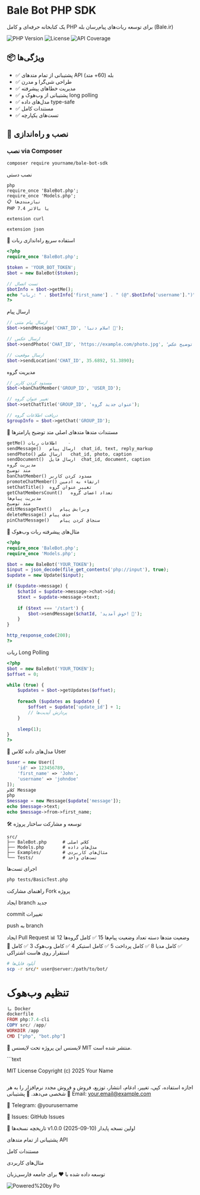 # Bale Bot PHP SDK

یک کتابخانه حرفه‌ای و کامل PHP برای توسعه ربات‌های پیام‌رسان بله (Bale.ir)

![PHP Version](https://img.shields.io/badge/PHP-7.4%2B-blue.svg)
![License](https://img.shields.io/badge/License-MIT-green.svg)
![API Coverage](https://img.shields.io/badge/API%20Coverage-100%25-brightgreen.svg)

## 📦 ویژگی‌ها

- ✅ پشتیبانی از تمام متدهای API بله (60+ متد)
- ✅ طراحی شی‌گرا و مدرن
- ✅ مدیریت خطاهای پیشرفته
- ✅ پشتیبانی از وب‌هوک و long polling
- ✅ مدل‌های داده type-safe
- ✅ مستندات کامل
- ✅ تست‌های یکپارچه

## 🚀 نصب و راه‌اندازی

### نصب via Composer

```bash
composer require yourname/bale-bot-sdk
```
نصب دستی
```
php
require_once 'BaleBot.php';
require_once 'Models.php';
📋 نیازمندی‌ها
PHP 7.4 یا بالاتر

extension curl

extension json
```
🔧 استفاده سریع
راه‌اندازی ربات
```php
<?php
require_once 'BaleBot.php';

$token = 'YOUR_BOT_TOKEN';
$bot = new BaleBot($token);

// تست اتصال
$botInfo = $bot->getMe();
echo "ربات: " . $botInfo['first_name'] . " (@".$botInfo['username'].")";
?>
```
ارسال پیام
```php
// ارسال پیام متنی
$bot->sendMessage('CHAT_ID', 'سلام دنیا! 👋');

// ارسال عکس
$bot->sendPhoto('CHAT_ID', 'https://example.com/photo.jpg', 'توضیح عکس');

// ارسال موقعیت
$bot->sendLocation('CHAT_ID', 35.6892, 51.3890);
```
مدیریت گروه
```php
// مسدود کردن کاربر
$bot->banChatMember('GROUP_ID', 'USER_ID');

// تغییر عنوان گروه
$bot->setChatTitle('GROUP_ID', 'عنوان جدید گروه');

// دریافت اطلاعات گروه
$groupInfo = $bot->getChat('GROUP_ID');
```
📖 مستندات متدها
متدهای اصلی
متد	توضیح	پارامترها
```php
getMe()	اطلاعات ربات	-
sendMessage()	ارسال پیام	chat_id, text, reply_markup
sendPhoto()	ارسال عکس	chat_id, photo, caption
sendDocument()	ارسال فایل	chat_id, document, caption
مدیریت گروه
متد	توضیح
banChatMember()	مسدود کردن کاربر
promoteChatMember()	ارتقاء به ادمین
setChatTitle()	تغییر عنوان گروه
getChatMembersCount()	تعداد اعضای گروه
مدیریت پیام‌ها
متد	توضیح
editMessageText()	ویرایش پیام
deleteMessage()	حذف پیام
pinChatMessage()	سنجاق کردن پیام
```
🎯 مثال‌های پیشرفته
ربات وب‌هوک
```php
<?php
require_once 'BaleBot.php';
require_once 'Models.php';

$bot = new BaleBot('YOUR_TOKEN');
$input = json_decode(file_get_contents('php://input'), true);
$update = new Update($input);

if ($update->message) {
    $chatId = $update->message->chat->id;
    $text = $update->message->text;
    
    if ($text === '/start') {
        $bot->sendMessage($chatId, 'خوش آمدید! 🤖');
    }
}

http_response_code(200);
?>
```
ربات Long Polling
```php
<?php
$bot = new BaleBot('YOUR_TOKEN');
$offset = 0;

while (true) {
    $updates = $bot->getUpdates($offset);
    
    foreach ($updates as $update) {
        $offset = $update['update_id'] + 1;
        // پردازش آپدیت‌ها
    }
    
    sleep(1);
}
?>
```
🔄 مدل‌های داده
کلاس User
```php
$user = new User([
    'id' => 123456789,
    'first_name' => 'John',
    'username' => 'johndoe'
]);
کلاس Message
php
$message = new Message($update['message']);
echo $message->text;
echo $message->from->first_name;
```
🛠️ توسعه و مشارکت
ساختار پروژه
```text
src/
├── BaleBot.php      # کلاس اصلی
├── Models.php       # مدل‌های داده
├── Examples/        # مثال‌های کاربردی
└── Tests/           # تست‌های واحد
```
اجرای تست‌ها
```bash
php tests/BasicTest.php
```
راهنمای مشارکت
Fork پروژه

ایجاد branch جدید

commit تغییرات

push به branch

ایجاد Pull Request
📊 وضعیت متدها
دسته	تعداد	وضعیت
پیام‌ها	15	✅ کامل
گروه‌ها	12	✅ کامل
مدیا	8	✅ کامل
پرداخت	5	✅ کامل
استیکر	4	✅ کامل
وب‌هوک	3	✅ کامل
🚀 استقرار
روی هاست اشتراکی
```bash
# آپلود فایل‌ها
scp -r src/* user@server:/path/to/bot/
```
# تنظیم وب‌هوک
```php set_webhook.php
با Docker
dockerfile
FROM php:7.4-cli
COPY src/ /app/
WORKDIR /app
CMD ["php", "bot.php"]
```
📝 لایسنس
این پروژه تحت لایسنس MIT منتشر شده است.

‍‍‍‍‍‍‍‍‍‍‍```text

MIT License
Copyright (c) 2025 Your Name
```
```

اجازه استفاده، کپی، تغییر، ادغام، انتشار، توزیع،
فروش و فروش مجدد نرم‌افزار را به هر شخصی می‌دهد.
🤝 پشتیبانی
📧 Email: your.email@example.com

💬 Telegram: @yourusername

🐛 Issues: GitHub Issues

📜 تاریخچه نسخه‌ها
v1.0.0 (2025-09-10)
اولین نسخه پایدار

پشتیبانی از تمام متدهای API

مستندات کامل

مثال‌های کاربردی

توسعه داده شده با ❤️ برای جامعه فارسی‌زبان

![Powered%20by
Po](https://img.shields.io/badge/Powered%2520by-Bale.ir-blue.svg)
